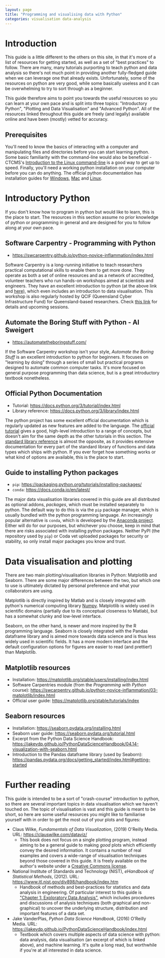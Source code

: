 ```yaml
---
layout: page
title: "Programming and visualising data with Python"
categories: visualisation data-analysis
---
```


# Introduction
This guide is a little different to the others on this site, in that it's more of a list of 
resources for getting started, as well as a set of "best practices" to follow. There are 
many, many tutorials purporting to teach python and data analysis so there's not much point in providing
another fully-fledged guide when we can leverage one that already exists. Unfortunately, some of the
resources on python are very good, while some basically useless and it can be overwhelming to try to sort 
through as a beginner. 

This guide therefore aims to point you towards the useful resources so you can learn at your own pace
and is split into three topics: "Introductory Python", "Plotting and Data Visualisation" and "Advanced
Python". All of the resources linked throughout this guide are freely (and legally) available online and
have been (mostly) vetted for accuracy. 

## Prerequisites
You'll need to know the basics of interacting with a computer and manipulating files and directories
before you can start learning python. Some basic familiarity with the command-line would also be
beneficial - CTCMS's [Introduction to the Linux command-line](/linux_tutorials/1_intro_linux.html) is a
good way to get up to speed. Finally, you'll need a working python installation on your computer before
you can do anything. The official python documentation has installation guides for
[Windows](https://docs.python.org/3/using/windows.html), [Mac](https://docs.python.org/3/using/mac.html)
and [Linux](https://docs.python.org/3/using/unix.html).

# Introductory Python
If you don't know how to program in python but would like to learn, this is the place to start. The
resources in this section assume no prior knowledge of python or programming in general and are designed
for you to follow along at your own pace.

## Software Carpentry - Programming with Python
- <https://swcarpentry.github.io/python-novice-inflammation/index.html>

Software Carpentry is a long-running initiative to teach researchers practical computational skills to
enable them to get more done. They operate as both a set of online resources and as a network of
accredited, volunteer teachers who run hands-on workshops aimed at scientists and engineers.
They have an excellent introduction to python (at the above link and
[here](https://swcarpentry.github.io/python-novice-inflammation/index.html)), which even includes an
introduction to data visualisation. This workshop is also regularly
hosted by QCIF (Queensland Cyber Infrastructure Fund) for Queensland-based researchers. Check [this
link](https://www.qcif.edu.au/trainingcourses/plotting-and-programming-with-python/) for details and
upcoming sessions. 

## Automate the Boring Stuff with Python - Al Sweigert
- <https://automatetheboringstuff.com/>

If the Software Carpentry workshop isn't your style, *Automate the Boring Stuff* is an excellent
introduction to python for beginners. It focuses on "learning by doing" through a series of small but
practical programs designed to automate common computer tasks. It's more focused on general purpose
programming than data science, but is a great introductory textbook nonetheless.

## Official Python Documentation
- Tutorial: <https://docs.python.org/3/tutorial/index.html>
- Library reference: <https://docs.python.org/3/library/index.html>

The python project has some excellent official documentation which is regularly updated as new features
are added to the language. The [official tutorial](https://docs.python.org/3/library/index.html) gives a
good, high-level introduction to a range of concepts, but doesn't aim for the same depth as the other
tutorials in this section. The [standard library reference](https://docs.python.org/3/library/index.html) 
is almost the opposite, as it provides extensive documentation for every part of the standard library of
functions and data types which ships with python. If you ever forget how something works or what kind of
options are available, this is the place to start.

## Guide to installing Python packages
- `pip`: <https://packaging.python.org/tutorials/installing-packages/>
- `conda`: <https://docs.conda.io/en/latest/>

The major data visualisation libraries covered in this guide are all distributed as optional addons,
*packages*, which must be installed separately to python. The default way to do this is via the `pip`
package manager, which is usually bundled with the python programming language. An increasingly popular
alternative is `conda`, which is developed by the [Anaconda project](https://www.anaconda.com/). Either
will do for our purposes, but whichever you choose, keep in mind that there are risks associated with
installing python packages. Neither PyPI (the repository used by `pip`) or Coda vet uploaded packages
for security or stability, so only install major packages you know and trust.

# Data visualisation and plotting

There are two main plotting/visualisation libraries in Python: Matplotlib and Seaborn. There are some
major differences between the two, but which one to use is ultimately dictated by personal preference
and what your collaborators are using. 

Matplotlib is directly inspired by Matlab and is closely integrated 
with python's numerical computing library [Numpy](https://numpy.org/). Matplotlib is widely used in scientific 
domains (partially due to its conceptual closeness to Matlab), but has a somewhat clunky and low-level
interface.

Seaborn, on the other hand, is newer and more inspired by the R programming language. Seaborn is closely 
integrated with the Pandas dataframe library and is aimed more towards data science and is thus less
widely used in scientific fields. It has a more modern interface and the default configuration options
for figures are easier to read (and prettier!) than Matplotlib.

## Matplotlib resources
- Installation: <https://matplotlib.org/stable/users/installing/index.html>
- Software Carpentries module (from the *Programming with Python* course):
  <https://swcarpentry.github.io/python-novice-inflammation/03-matplotlib/index.html>
- Official user guide: <https://matplotlib.org/stable/tutorials/index>

## Seaborn resources
- Installation: <https://seaborn.pydata.org/installing.html>
- Seaborn user guide: <https://seaborn.pydata.org/tutorial.html>
- Excerpt from the Python Data Science Handbook:
  <https://jakevdp.github.io/PythonDataScienceHandbook/04.14-visualization-with-seaborn.html>
- Introduction to the Pandas dataframe library (used by Seaborn):
  <https://pandas.pydata.org/docs/getting_started/index.html#getting-started>

# Further reading
This guide is intended to be a sort of "crash-course" introduction to python, so there are several
important topics in data visualisation which we haven't touched on. The topic of visualisation is 
vast and this guide is meant to be short, so here are
some useful resources you might like to familiarise yourself with in order to get the most out of your
plots and figures:

- Claus Wilke, *Fundamentals of Data Visualization*, (2019) O'Reilly Media. URL:
  <https://clauswilke.com/dataviz/>
    * This book does not focus on a single plotting program, instead aiming to be a general guide to
      making *good* plots which efficiently convey the desired information. It contains a number of real
      examples and covers a wide-range of visualisation techniques beyond those covered in this guide.
      It is freely available on the author's website under a [Creative Commons
      license](https://creativecommons.org/licenses/by-nc-nd/4.0/legalcode).
- National Institute of Standards and Technology (NIST), *eHandbook of Statistical Methods*, (2012).
  URL: <https://www.itl.nist.gov/div898/handbook/index.htm>
    * Handbook of methods and best-practices for statistics and data analysis in engineering. Of
      particular interest to this guide is ["Chapter 1: Exploratory Data 
      Analysis"](https://www.itl.nist.gov/div898/handbook/index.htm), which includes procedures and
      discussions of analysis techniques (both graphical and non-graphical) to uncover the underlying
      structure, distribution and important features of a data set. 
- Jake VanderPlas, *Python Data Science Handbook*, (2016) O'Reilly Media. URL:
  <https://jakevdp.github.io/PythonDataScienceHandbook/index.html>
    * Textbook which covers multiple aspects of data science with python: data analysis, data
      visualisation (an excerpt of which is linked above), and machine learning. It's quite a long 
      read, but worthwhile if you're at all interested in data science.
